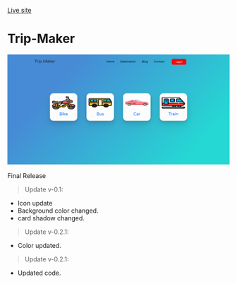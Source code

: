 [Live site](https://trip-maker-e059e.web.app/)

# Trip-Maker

![Screenshot](appss.png)

Final Release

> Update v-0.1:

- Icon update
- Background color changed.
- card shadow changed.

> Update v-0.2.1:

- Color updated.

> Update v-0.2.1:

- Updated code.
